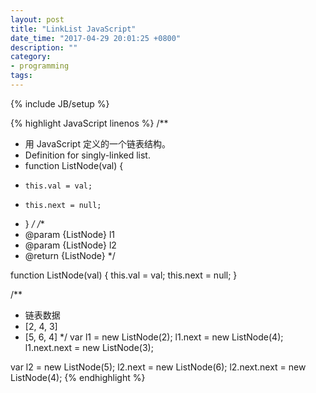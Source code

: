 ```yaml
---
layout: post
title: "LinkList JavaScript"
date_time: "2017-04-29 20:01:25 +0800"
description: ""
category:
- programming
tags:
---
```

{% include JB/setup %}


{% highlight JavaScript linenos %}
/**
 * 用 JavaScript 定义的一个链表结构。
 * Definition for singly-linked list.
 * function ListNode(val) {
 *     this.val = val;
 *     this.next = null;
 * }
 */
/**
 * @param {ListNode} l1
 * @param {ListNode} l2
 * @return {ListNode}
 */


function ListNode(val) {
  this.val = val;
  this.next = null;
}

/**
 * 链表数据
 * [2, 4, 3]
 * [5, 6, 4]
 */
var l1 = new ListNode(2);
l1.next = new ListNode(4);
l1.next.next = new ListNode(3);

var l2 = new ListNode(5);
l2.next = new ListNode(6);
l2.next.next = new ListNode(4);
{% endhighlight %}
